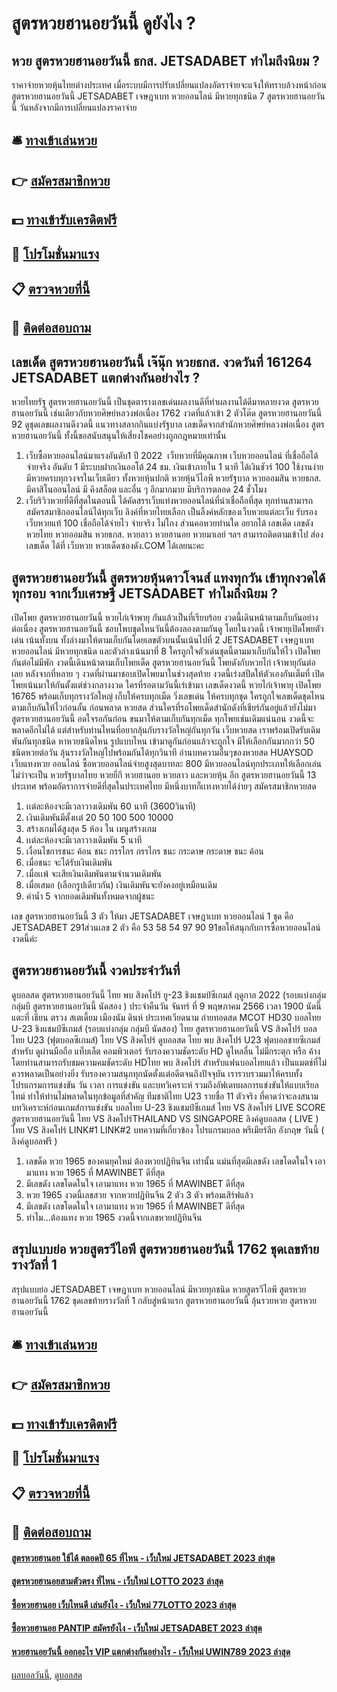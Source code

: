 # สูตรหวยฮานอยวันนี้ ดูยังไง ?
## หวย สูตรหวยฮานอยวันนี้ ธกส. JETSADABET ทำไมถึงนิยม ?
ราคาจ่ายหวยหุ้นไทยต่างประเทศ
เมื่อระบบมีการปรับเปลี่ยนแปลงอัตราจ่ายจะแจ้งให้ทราบล้วงหน้าก่อน สูตรหวยฮานอยวันนี้ JETSADABET เจษฎาเบท หวยออนไลน์ มีหวยทุกชนิด 7 สูตรหวยฮานอยวันนี้ วันหลังจากมีการเปลี่ยนแปลงราคาจ่าย

## 🛎 [ทางเข้าเล่นหวย](https://bit.ly/3BG5bNw)
## 👉 [สมัครสมาชิกหวย](https://bit.ly/3BG5bNw)
## 💵 [ทางเข้ารับเครดิตฟรี](https://bit.ly/3C3mvgS)
## 👑 [โปรโมชั่นมาแรง](https://bit.ly/3C3mvgS)
## 📋 [ตรวจหวยที่นี้](https://bit.ly/3C3mvgS)
## 📱 [ติดต่อสอบถาม](https://bit.ly/3C3mvgS)

## เลขเด็ด สูตรหวยฮานอยวันนี้ เจ๊นุ๊ก หวยธกส. งวดวันที่ 161264 JETSADABET แตกต่างกันอย่างไร ?
หวยไทยรัฐ สูตรหวยฮานอยวันนี้ เป็นชุดตารางเลขเด่นผลงานดีที่ทำผลงานได้ดีมาหลายงวด สูตรหวยฮานอยวันนี้ เช่นเดียวกับหวยศิษย์หลวงพ่อเนื่อง 1762 งวดที่แล้วเข้า 2 ตัวโต๊ด สูตรหวยฮานอยวันนี้ 92 ดูชุดเลขผลงานดีงวดนี้ แนวทางสลากกินแบ่งรัฐบาล เลขเด็ดจากสำนักหวยศิษย์หลวงพ่อเนื่อง สูตรหวยฮานอยวันนี้ ทั้งนี้ขอสนับสนุนให้เสี่ยงโชคอย่างถูกกฎหมายเท่านั้น
1. เว็บซื้อหวยออนไลน์มาแรงอันดับ1 ปี 2022  เว็บหวยที่มีคุณภาพ เว็บหวยออนไลน์ ที่เชื่อถือได้ จ่ายจริง อันดับ 1 มีระบบฝากเงินออโต้ 24 ชม. เงินเข้าภายใน 1 นาที ได้เงินชัวร์ 100 ใช้งานง่าย มีหวยครบทุกวงจรในเว็บเดียว ทั้งหวยหุ้นปกติ หวยหุ้นวีไอพี หวยรัฐบาล หวยออมสิน หวยธกส. มีคาสิโนออนไลน์ มี คิงสล็อต และอื่น ๆ อีกมากมาย มีบริการตลอด 24 ชั่วโมง
2. เว็บริวิวหวยที่ดีที่สุดในตอนนี้ ได้คัดสรรเว็บแท่งหวยออนไลน์ที่น่าเชื่อถือที่สุด ทุกท่านสามารถสมัครสมาชิกออนไลน์ได้ทุกเว็บ ลิงค์ที่หวยไทยเลือก เป็นลิ้งค์หลักของเว็บหวยแต่ละเว็บ รับรองเว็บหวยแท้ 100 เชื่อถือได้จ่ายไว จ่ายจริง ไม่โกง ส่วนคอหวยท่านใด อยากได้ เลขเด็ด เลขดัง หวยไทย หวยออมสิน หวยธกส. หวยลาว หวยฮานอย หวยมาเลย์ ฯลฯ สามารถติดตามเข้าไป ส่องเลขเด็ด ได้ที่ เว็บหวย หวยเด็ดซองดัง.COM ได้เลยนะคะ

## สูตรหวยฮานอยวันนี้ สูตรหวยหุ้นดาวโจนส์ แทงทุกวัน เข้าทุกงวดได้ทุกรอบ จากเว็บเศรษฐี JETSADABET ทำไมถึงนิยม ?
เปิดโพย สูตรหวยฮานอยวันนี้ หวยไก่เจ้าพายุ กันแล้วเป็นที่เรียบร้อย งวดนี้เดินหน้าตามเก็บกันอย่างต่อเนื่อง สูตรหวยฮานอยวันนี้ ชอบโพบชุดไหนวันนี้ต้องลองตามกันดู โดยในงวดนี้ เจ้าพายุเปิดโพยตัวเด่น เน้นทั้งบน ทั้งล่างมาให้ตามเก็บกันโดยเลขตัวบนนั้นเน้นไปที่ 2 JETSADABET เจษฎาเบท หวยออนไลน์ มีหวยทุกชนิด และตัวล่างเน้นมาที่ 8 ใครถูกใจตัวเด่นชุดนี้ตามมาเก็บกันให้ไว
เปิดโพยกันต่อไม่มีพัก งวดนี้เดินหน้าตามเก็บโพยเด็ด สูตรหวยฮานอยวันนี้ โพยดังกับหวยไก่ เจ้าพายุกันต่อเลย หลังจากที่หลาย ๆ งวดที่ผ่านมาชอบเปิดโพยมาในช่วงสุดท้าย งวดนี้เร่งสปีดให้ตัวเองกันเต็มที่ เปิดโพยเน้นมาให้กันตั้งแต่ช่วงกลางงวด ใครที่รอตามวันนี้เร่เข้ามา
เลขเด็ดงวดนี้ หวยไก่เจ้าพายุ เปิดโพย 16765 พร้อมเก็บทุกรางวัลใหญ่ เก็บให้ครบทุกเม็ด วิ่งเลขเด่น ให้ครบทุกชุด ใครถูกใจเลขเด็ดชุดไหนตามเก็บกันให้ไวก่อนอั้น ก่อนพลาด หวยสด ส่วนใครที่รอโพยเด็ดสำนักดังที่เชียร์กันอยู่แล้วยังไม่มา สูตรหวยฮานอยวันนี้ อดใจรอกันก่อน ขนมาให้ตามเก็บกันทุกเม็ด ทุกโพยเช่นเดิมแน่นอน งวดนี้จะพลาดอีกไม่ได้ แต่สำหรับท่านไหนที่อยากลุ้นกับรางวัลใหญ่กันทุกวัน เว็บหวยสด เราพร้อมเปิดรับเดิมพันกันทุกชนิด หาหวยชนิดไหน รูปแบบไหน เข้ามาดูกันก่อนแล้วจะถูกใจ มีให้เลือกกันมากกว่า 50 ชนิดหวยต่อวัน ลุ้นรางวัลใหญ่ไปพร้อมกันได้ทุกวินาที
อ่านบทความอื่นๆของหวยสด
HUAYSOD เว็บแทงหวย ออนไลน์ ซื้อหวยออนไลน์จ่ายสูงสุดบาทละ 800 มีหวยออนไลน์ทุกประเภทให้เลือกเล่น ไม่ว่าจะเป็น หวยรัฐบาลไทย หวยยี่กี หวยฮานอย หวยลาว และหวยหุ้น อีก สูตรหวยฮานอยวันนี้ 13 ประเทศ พร้อมอัตราการจ่ายดีที่สุดในประเทศไทย มีหนึ่งบาทก็เเทงหวยได้ง่ายๆ สมัครสมาชิกหวยสด
1. เเต่ละห้องจะมีเวลาวางเดิมพัน 60 นาที (3600วินาที)
2. เงินเดิมพันมีตั้งเเต่ 20 50 100 500 10000
3. สร้างเกมได้สูงสุด 5 ห้อง ใน เมนูสร้างเกม
4. เเต่ละห้องจะมีเวลาวางเดิมพัน 5 นาที
5. เงื่อนไขการชนะ ค้อน ชนะ กรรไกร กรรไกร ชนะ กระดาษ กระดาษ ชนะ ค้อน
6. เมื่อชนะ จะได้รับเงินเดิมพัน
7. เมื่อเเพ้ จะเสียเงินเดิมพันตามจำนวนเดิมพัน
8. เมื่อเสมอ (เลือกรูปเดียวกัน) เงินเดิมพันจะยังคงอยู่เหมือนเดิม
9. ค่าน้ำ 5 จากยอดเดิมพันทั้งหมดจากผู้ชนะ

เลข สูตรหวยฮานอยวันนี้ 3 ตัว ให้มา JETSADABET เจษฎาเบท หวยออนไลน์ 1 ชุด คือ JETSADABET 291ส่วนเลข 2 ตัว คือ 53 58 54 97 90 91ขอให้สนุกกับการซื้อหวยออนไลน์งวดนี้ค่ะ

## สูตรหวยฮานอยวันนี้ งวดประจำวันที่
ดูบอลสด สูตรหวยฮานอยวันนี้ ไทย พบ สิงคโปร์ ยู-23 ชิงแชมป์ซีเกมส์ ฤดูกาล 2022 (รอบแบ่งกลุ่ม กลุ่มบี สูตรหวยฮานอยวันนี้ นัดสอง ) ประจำคืนวัน จันทร์ ที่ 9 พฤษภาคม 2566 เวลา 1900 นัดนี้แตะที่ เธียน ตรวง สเตเดี้ยม เมืองนัม ดินห์ ประเทศเวียดนาม ถ่ายทอดสด MCOT HD30
บอลไทย U-23 ชิงแชมป์ซีเกมส์ (รอบแบ่งกลุ่ม กลุ่มบี นัดสอง)
ไทย สูตรหวยฮานอยวันนี้ VS สิงคโปร์
บอลไทย U23 (ฟุตบอลซีเกมส์) ไทย VS สิงคโปร์
ดูบอลสด ไทย พบ สิงคโปร์ U23 ฟุตบอลชายซีเกมส์ สำหรับ ดูผ่านมือถือ แท็บเล็ต คอมพิวเตอร์ รับรองความชัดระดับ HD ดูไหลลื่น ไม่มีกระตุก หรือ ค้าง โดยท่านสามารถรับชมความคมชัดระดับ HDไทย พบ สิงคโปร์ สำหรับแฟนบอลไทยแล้ว เป็นแมตช์ที่ไม่ควรพลาดเป็นอย่างยิ่ง รับรองความสนุกทุกนัดตั้งแต่อดีตจนถึงปัจจุบัน เรารวบรวมมาให้ครบทั้งโปรแกรมการแข่งขัน วัน เวลา การแข่งขัน และบทวิเคราะห์ รวมถึงอัฟเดทผลการแข่งขันให้แบบเรียลไทม์ ทำให้ท่านไม่พลาดในทุกข้อมูลที่สำคัญ
ทีมชาติไทย U23 รายชื่อ 11 ตัวจริง ที่คาดว่าจะลงสนาม
บทวิเคราะห์ก่อนเกมส์การแข่งขัน บอลไทย U-23 ชิงแชมป์ซีเกมส์ ไทย VS สิงคโปร์
LIVE SCORE สูตรหวยฮานอยวันนี้ ไทย VS สิงคโปร์THAILAND VS SINGAPORE
ลิงค์ดูบอลสด ( LIVE ) ไทย VS สิงคโปร์
LINK#1 
LINK#2 
บทความที่เกี่ยวข้อง
โปรแกรมบอล พรีเมียร์ลีก อังกฤษ วันนี้ ( ลิงค์ดูบอลฟรี )
1. เลขด็ด หวย 1965 ของคนยุคใหม่ ต้องหวยปฏิทินจีน เท่านั้น แม่นที่สุดมีเลขดัง เลขโดดในใจ เอามาแทง หวย 1965 ที่ MAWINBET ดีที่สุด
2. มีเลขดัง เลขโดดในใจ เอามาแทง หวย 1965 ที่ MAWINBET ดีที่สุด
3. หวย 1965 งวดนี้เลขสวย จากหวยปฏิทินจีน 2 ตัว 3 ตัว พร้อมเสิร์ฟแล้ว
4. มีเลขดัง เลขโดดในใจ เอามาแทง หวย 1965 ที่ MAWINBET ดีที่สุด
5. ทำไม…ต้องแทง หวย 1965 งวดนี้จากเลขหวยปฏิทินจีน

## สรุปแบบย่อ หวยสูตรวีไอพี สูตรหวยฮานอยวันนี้ 1762 ชุดเลขท้ายรางวัลที่ 1
สรุปแบบย่อ JETSADABET เจษฎาเบท หวยออนไลน์ มีหวยทุกชนิด หวยสูตรวีไอพี สูตรหวยฮานอยวันนี้ 1762 ชุดเลขท้ายรางวัลที่ 1 กลับสู่หน้าแรก สูตรหวยฮานอยวันนี้ ลุ้นรวยหวย สูตรหวยฮานอยวันนี้

## 🛎 [ทางเข้าเล่นหวย](https://bit.ly/3BG5bNw)
## 👉 [สมัครสมาชิกหวย](https://bit.ly/3BG5bNw)
## 💵 [ทางเข้ารับเครดิตฟรี](https://bit.ly/3C3mvgS)
## 👑 [โปรโมชั่นมาแรง](https://bit.ly/3C3mvgS)
## 📋 [ตรวจหวยที่นี้](https://bit.ly/3C3mvgS)
## 📱 [ติดต่อสอบถาม](https://bit.ly/3C3mvgS)

#### [สูตรหวยฮานอย ใช้ได้ ตลอดปี 65 ที่ไหน - เว็บใหม่ JETSADABET 2023 ล่าสุด](https://atom.io/themes/สูตรหวยฮานอย%20ใช้ได้%20ตลอดปี%2065%20ที่ไหน%20-%20เว็บใหม่%20jetsadabet%202023%20ล่าสุด)
#### [สูตรหวยฮานอยสามตัวตรง ที่ไหน - เว็บใหม่ LOTTO 2023 ล่าสุด](https://atom.io/themes/สูตรหวยฮานอยสามตัวตรง%20ที่ไหน%20-%20เว็บใหม่%20lotto%202023%20ล่าสุด)
#### [ซื้อหวยฮานอย เว็บไหนดี เล่นยังไง - เว็บใหม่ 77LOTTO 2023 ล่าสุด](https://atom.io/themes/ซื้อหวยฮานอย%20เว็บไหนดี%20เล่นยังไง%20-%20เว็บใหม่%2077lotto%202023%20ล่าสุด)
#### [ซื้อหวยฮานอย PANTIP สมัครยังไง - เว็บใหม่ JETSADABET 2023 ล่าสุด](https://atom.io/themes/ซื้อหวยฮานอย%20pantip%20สมัครยังไง%20-%20เว็บใหม่%20jetsadabet%202023%20ล่าสุด)
#### [หวยฮานอยวันนี้ ออกอะไร VIP แตกต่างกันอย่างไร - เว็บใหม่ UWIN789 2023 ล่าสุด](https://atom.io/themes/หวยฮานอยวันนี้%20ออกอะไร%20vip%20แตกต่างกันอย่างไร%20-%20เว็บใหม่%20uwin789%202023%20ล่าสุด)

[ผลบอลวันนี้](https://siamsport.tv "ผลบอลวันนี้"), [ดูบอลสด](https://siamsport.tv/ดูบอลสด "ดูบอลสด")